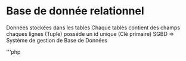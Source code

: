 # Base de donnée relationnel
Données stockées dans les tables
Chaque tables contient des champs
chaques lignes (Tuple) posséde un id unique (Clé primaire)
SGBD => Systéme de gestion de Base de Données

'''php
<?php
$pdo = new \PDO('mysql:host=localhost;dbname=database_name', 'wilder_username', 'wilder_password');
'''

